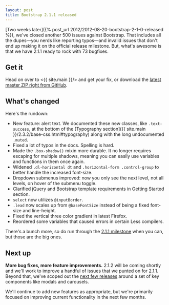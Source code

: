 ```yaml
---
layout: post
title: Bootstrap 2.1.1 released
---
```


[Two weeks later]({% post_url 2012/2012-08-20-bootstrap-2-1-0-released %}), we've closed another 500 issues against Bootstrap. That includes all the dupes—you nerds like reporting typos—and invalid issues that don't end up making it on the official release milestone. But, what's awesome is that we have 2.1.1 ready to rock with 73 bugfixes.


## Get it

Head on over to <{{ site.main }}/> and get your fix, or download the [latest master ZIP right from GitHub](https://github.com/twbs/bootstrap/zipball/master).


## What's changed

Here's the rundown:

- New feature: alert text. We documented these new classes, like `.text-success`, at the bottom of the [Typography section]({{ site.main }}/2.3.2/base-css.html#typography) along with the long undocumented `.muted`.
- Fixed a lot of typos in the docs. Spelling is hard.
- Made the `.box-shadow()` mixin more durable. It no longer requires escaping for multiple shadows, meaning you can easily use variables and functions in them once again.
- Widened `.dl-horizontal dt` and `.horizontal-form .control-group` to better handle the increased font-size.
- Dropdown submenus improved: now you only see the next level, not all levels, on hover of the submenu toggle.
- Clarified jQuery and Bootstrap template requirements in Getting Started section.
- `select` now utilizes `@inputBorder`.
- `.lead` now scales up from `@baseFontSize` instead of being a fixed font-size and line-height.
- Fixed the vertical three color gradient in latest Firefox.
- Reordered some variables that caused errors in certain Less compilers.

There's a bunch more, so do run through the [2.1.1 milestone](https://github.com/twbs/bootstrap/issues?milestone=14&state=closed) when you can, but those are the big ones.


## Next up

**More bug fixes, more feature improvements.** 2.1.2 will be coming shortly and we'll work to improve a handful of issues that we punted on for 2.1.1. Beyond that, we've scoped out the [next few releases](https://github.com/twbs/bootstrap/issues/milestones) around a set of key components like modals and carousels.

We'll continue to add new features as appropriate, but we're primarily focused on improving current functionality in the next few months.
